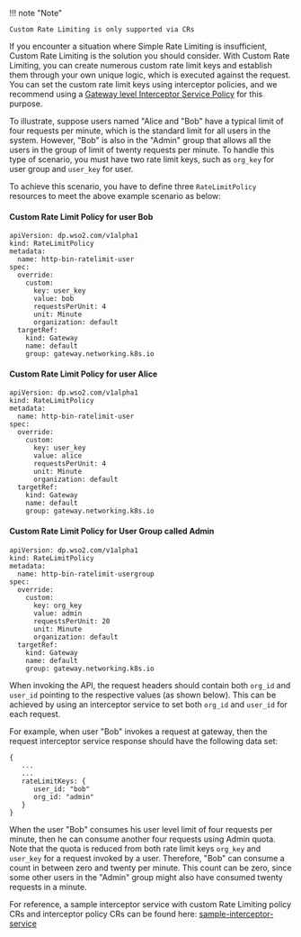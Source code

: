 
!!! note "Note"
    
    Custom Rate Limiting is only supported via CRs

If you encounter a situation where Simple Rate Limiting is insufficient, Custom Rate Limiting is the solution you should consider. With Custom Rate Limiting, you can create numerous custom rate limit keys and establish them through your own unique logic, which is executed against the request. You can set the custom rate limit keys using interceptor policies, and we recommend using a [Gateway level Interceptor Service Policy](../../create-and-attach-api-policies/interceptors/interceptors-via-crs/#configuring-gateway-level-interceptors) for this purpose.

To illustrate, suppose users named "Alice and "Bob" have a typical limit of four requests per minute, which is the standard limit for all users in the system. However, "Bob" is also in the "Admin" group that allows all the users in the group of limit of twenty requests per minute. To handle this type of scenario, you must have two rate limit keys, such as `org_key` for user group and `user_key` for user. 

To achieve this scenario, you have to define three `RateLimitPolicy` resources to meet the above example scenario as below:

#### Custom Rate Limit Policy for user Bob
```
apiVersion: dp.wso2.com/v1alpha1
kind: RateLimitPolicy
metadata:
  name: http-bin-ratelimit-user
spec:
  override:
    custom:
      key: user_key
      value: bob
      requestsPerUnit: 4
      unit: Minute
      organization: default
  targetRef:
    kind: Gateway
    name: default
    group: gateway.networking.k8s.io
```

#### Custom Rate Limit Policy for user Alice
```
apiVersion: dp.wso2.com/v1alpha1
kind: RateLimitPolicy
metadata:
  name: http-bin-ratelimit-user
spec:
  override:
    custom:
      key: user_key
      value: alice
      requestsPerUnit: 4
      unit: Minute
      organization: default
  targetRef:
    kind: Gateway
    name: default
    group: gateway.networking.k8s.io
```

#### Custom Rate Limit Policy for User Group called Admin
```
apiVersion: dp.wso2.com/v1alpha1
kind: RateLimitPolicy
metadata:
  name: http-bin-ratelimit-usergroup
spec:
  override:
    custom:
      key: org_key
      value: admin
      requestsPerUnit: 20
      unit: Minute
      organization: default
  targetRef:
    kind: Gateway
    name: default
    group: gateway.networking.k8s.io
```

When invoking the API, the request headers should contain both `org_id` and `user_id` pointing to the respective values (as shown below). This can be achieved by using an interceptor service to set both `org_id` and `user_id` for each request.

For example, when user "Bob" invokes a request at gateway, then the request interceptor service response should have the following data set:
```
{
   ...
   ...
   rateLimitKeys: {
      user_id: "bob"
      org_id: "admin"
   }
}
```

When the user "Bob" consumes his user level limit of four requests per minute, then he can consume another four requests using Admin quota. Note that the quota is reduced from both rate limit keys `org_key` and `user_key` for a request invoked by a user. Therefore, "Bob" can consume a count in between zero and twenty per minute. This count can be zero, since some other users in the "Admin" group might also have consumed twenty requests in a minute.

For reference, a sample interceptor service with custom Rate Limiting policy CRs and interceptor policy CRs can be found here: [sample-interceptor-service](https://github.com/wso2/apk/tree/main/samples/custom-ratelimit-interceptor-service)
